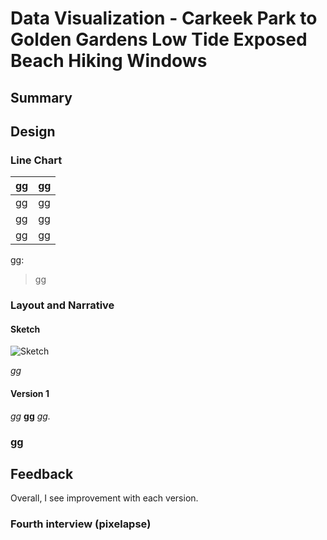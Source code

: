 # Data Visualization - Carkeek Park to Golden Gardens Low Tide Exposed Beach Hiking Windows

## Summary



## Design


### Line Chart


| gg |        gg |
-------------------|-----------------|
| gg| gg |
| gg | gg |
| gg  | gg |




gg:

> gg



### Layout and Narrative

#### Sketch
![Sketch]()

*gg*

#### Version 1


*gg* **gg** *gg.*


### gg

## Feedback

Overall, I see improvement with each version.

### Fourth interview (pixelapse)

